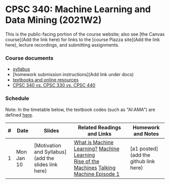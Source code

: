 # CPSC 340: Machine Learning and Data Mining (2021W2)

This is the public-facing portion of the course website; also see [the Canvas course](Add the link here) for links to the [course Piazza site](Add the link here), lecture recordings, and submitting assignments.

### Course documents

* [syllabus](docs/syllabus.md)
* [homework submission instructions](Add link under docs)
* [textbooks and online resources](docs/resources.md)
* [CPSC 340 vs. CPSC 330 vs. CPSC 440](docs/340_330_440.md)

### Schedule

Note: In the timetable below, the textbook codes (such as "AI:AMA") are defined [here](docs/resources.md#textbooks).

| # | Date           | Slides       | Related Readings and Links    | Homework and Notes    |
| --|------------ | -------------- | ----------------------------- | ------------ |
| 1 | Mon Jan 10      | [Motivation and Syllabus](add the slides link here)  | [What is Machine Learning?](https://www.youtube.com/watch?v=OokV2AX4TKg) [Machine Learning](https://en.wikipedia.org/wiki/Machine_learning)<br>[Rise of the Machines](http://www.economist.com/news/briefing/21650526-artificial-intelligence-scares-peopleexcessively-so-rise-machines) [Talking Machine Episode 1](https://www.thetalkingmachines.com/episodes/hello-world)       | [a1 posted](add the github link here)  |

